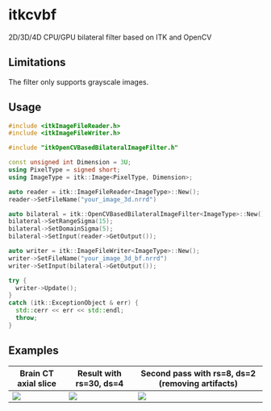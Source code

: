 # itkcvbf
2D/3D/4D CPU/GPU bilateral filter based on ITK and OpenCV

## Limitations
The filter only supports grayscale images.

## Usage
```cpp
#include <itkImageFileReader.h>
#include <itkImageFileWriter.h>

#include "itkOpenCVBasedBilateralImageFilter.h"

const unsigned int Dimension = 3U;
using PixelType = signed short;
using ImageType = itk::Image<PixelType, Dimension>;

auto reader = itk::ImageFileReader<ImageType>::New();
reader->SetFileName("your_image_3d.nrrd")

auto bilateral = itk::OpenCVBasedBilateralImageFilter<ImageType>::New();
bilateral->SetRangeSigma(15);
bilateral->SetDomainSigma(5);
bilateral->SetInput(reader->GetOutput());

auto writer = itk::ImageFileWriter<ImageType>::New();
writer->SetFileName("your_image_3d_bf.nrrd")
writer->SetInput(bilateral->GetOutput());

try {
  writer->Update();
}
catch (itk::ExceptionObject & err) {
  std::cerr << err << std::endl;
  throw;
}
```

## Examples
| Brain CT axial slice | Result with rs=30, ds=4 | Second pass with rs=8, ds=2 (removing artifacts) |
| -------------------- | ----------------------- | ------------------------------------------------ |
| ![](https://user-images.githubusercontent.com/1299189/29918128-f3db4194-8e4c-11e7-9d25-f0712c45467c.png) | ![](https://user-images.githubusercontent.com/1299189/29918146-06de1168-8e4d-11e7-8ded-7121546fad03.png) | ![](https://user-images.githubusercontent.com/1299189/29918158-12cc7f8c-8e4d-11e7-8bbc-bb63d5e729fc.png) |
